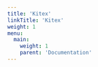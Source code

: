 ```yaml
---
title: 'Kitex'
linkTitle: 'Kitex'
weight: 1
menu:
  main:
    weight: 1
    parent: 'Documentation'
---
```

